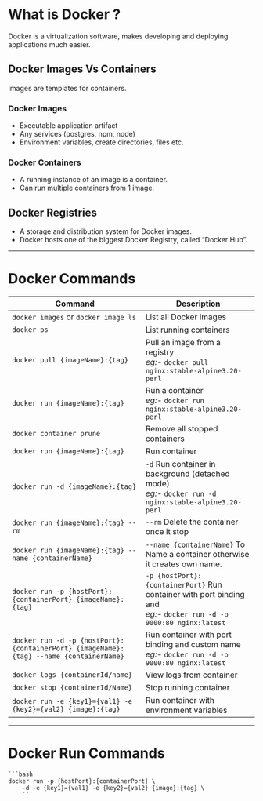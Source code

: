 # What is Docker ?
  Docker is a virtualization software, makes developing and deploying applications much easier.
## Docker Images Vs Containers
  Images are templates for containers.
### Docker Images
  - Executable application artifact
  - Any services (postgres, npm, node)
  - Environment variables, create directories, files etc.
### Docker Containers
  - A running instance of an image is a container.
  - Can run multiple containers from 1 image.
## Docker Registries
  - A storage and distribution system for Docker images.
  - Docker hosts one of the biggest Docker Registry, called “Docker Hub”.
---
# Docker Commands
| Command | Description |
|--------|-------------|
| `docker images` or `docker image ls` | List all Docker images |
| `docker ps` | List running containers |
| `docker pull {imageName}:{tag}` | Pull an image from a registry <br> _eg:-_ `docker pull nginx:stable-alpine3.20-perl`
| `docker run {imageName}:{tag}` | Run a container <br> _eg:-_ `docker run nginx:stable-alpine3.20-perl`|
| `docker container prune`|Remove all stopped containers|
| `docker run {imageName}:{tag}` | Run container | `docker run nginx:stable-alpine3.20-perl` |
| `docker run -d {imageName}:{tag}` | `-d` Run container in background (detached mode) <br> _eg:-_ `docker run -d nginx:stable-alpine3.20-perl`|
| `docker run {imageName}:{tag} --rm` | `--rm` Delete the container once it stop |
| `docker run {imageName}:{tag} --name {containerName}` | `--name {containerName}` To Name a container otherwise it creates own name.
| `docker run -p {hostPort}:{containerPort} {imageName}:{tag}` | `-p {hostPort}:{containerPort}` Run container with port binding and <br> _eg:-_ `docker run -d -p 9000:80 nginx:latest`|
| `docker run -d -p {hostPort}:{containerPort} {imageName}:{tag} --name {containerName}` | Run container with port binding and custom name <br> _eg:-_ `docker run -d -p 9000:80 nginx:latest`|
| `docker logs {containerId/name}` | View logs from container | `docker logs nginx` |
| `docker stop {containerId/Name}` | Stop running container |
| `docker run -e {key1}={val1} -e {key2}={val2} {image}:{tag}` | Run container with environment variables |

---

# Docker Run Commands
	```bash
	docker run -p {hostPort}:{containerPort} \
		-d -e {key1}={val1} -e {key2}={val2} {image}:{tag} \
		```
